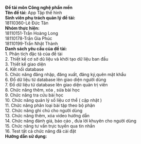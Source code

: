 **Đề tài môn Công nghệ phần mền** <br/>
**Tên đề tài:** App Tập thể hình<br/>
**Sinh viên phụ trách quản lý đề tài:** <br/>
  18110360-Lê Đức Tân<br/>
**Nhóm thực hiện:**<br/>
  18110151-Trần Hoàng Long<br/>
  18110178-Trần Gia Phúc<br/>
  18110199-Trần Nhật Thành<br/>
**Danh sách yêu cầu của đề tài:**<br/>
      1. Phân tích đặc tả của đề tài<br/>
      2. Thiết kế cơ sở dũ liệu và khởi tạo dữ liệu ban đầu<br/>
      3. Thiết kế giao diện<br/>
      4. Kết nối database<br/>
      5. Chức năng đăng nhập, đăng xuất, đăng ký,quên mật khẩu<br/>
      6. Đổ dữ liệu từ database lên giao diện người dùng<br/>
      7. Đổ dữ liệu từ database lên giao diện quản trị viên<br/>
      8. Chức năng thêm, xóa , sửa bài học <br/>
      9.  Chức năng tra cứu bài học<br/>
      10. Chức năng quản lý số liệu cơ thể ( cập nhật )<br/>
      11. Chức năng phân loại bài tập theo bộ phận<br/>
      12. Chức năng ghi chú cho người dùng<br/>
      13. Chức năng thêm, xóa video hướng dẫn<br/>
      14. Chức năng đánh giá, báo cáo , đưa lời khuyên cho người dùng<br/>
      15. Chức năng tư vấn trực tuyến qua tin nhắn<br/>
      16. Test tất cả chức năng đã cài đặt<br/>
 **Hướng dẫn sử dụng:**<br/>
  

 

 
    
